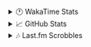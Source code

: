 <details>
  <summary>🕐 WakaTime Stats</summary><br/>

<!--START_SECTION:waka-->
![Code Time](http://img.shields.io/badge/Code%20Time-115%20hrs%2054%20mins-blue)

![Profile Views](http://img.shields.io/badge/Profile%20Views-1-blue)

![Lines of code](https://img.shields.io/badge/From%20Hello%20World%20I%27ve%20Written-4.0%20million%20lines%20of%20code-blue)

**🐱 My GitHub Data** 

> 📦 518.4 kB Used in GitHub's Storage 
 > 
> 🏆 1,111 Contributions in the Year 2025
 > 
> 💼 Opted to Hire
 > 
> 📜 12 Public Repositories 
 > 
> 🔑 14 Private Repositories 
 > 
**I'm a Night 🦉** 

```text
🌞 Morning                1593 commits        ██░░░░░░░░░░░░░░░░░░░░░░░   09.89 % 
🌆 Daytime                6322 commits        ██████████░░░░░░░░░░░░░░░   39.25 % 
🌃 Evening                6341 commits        ██████████░░░░░░░░░░░░░░░   39.37 % 
🌙 Night                  1849 commits        ███░░░░░░░░░░░░░░░░░░░░░░   11.48 % 
```
📅 **I'm Most Productive on Sunday** 

```text
Monday                   2629 commits        ████░░░░░░░░░░░░░░░░░░░░░   16.32 % 
Tuesday                  2146 commits        ███░░░░░░░░░░░░░░░░░░░░░░   13.33 % 
Wednesday                2104 commits        ███░░░░░░░░░░░░░░░░░░░░░░   13.06 % 
Thursday                 2494 commits        ████░░░░░░░░░░░░░░░░░░░░░   15.49 % 
Friday                   1728 commits        ███░░░░░░░░░░░░░░░░░░░░░░   10.73 % 
Saturday                 2351 commits        ████░░░░░░░░░░░░░░░░░░░░░   14.60 % 
Sunday                   2653 commits        ████░░░░░░░░░░░░░░░░░░░░░   16.47 % 
```


📊 **This Week I Spent My Time On** 

```text
🕑︎ Time Zone: Asia/Barnaul

💬 Programming Languages: 
PHP                      12 hrs 9 mins       ███████████████░░░░░░░░░░   60.49 % 
Text                     2 hrs 35 mins       ███░░░░░░░░░░░░░░░░░░░░░░   12.93 % 
Smarty                   2 hrs 5 mins        ███░░░░░░░░░░░░░░░░░░░░░░   10.45 % 
CSS                      1 hr 2 mins         █░░░░░░░░░░░░░░░░░░░░░░░░   05.17 % 
JavaScript               47 mins             █░░░░░░░░░░░░░░░░░░░░░░░░   03.93 % 

🔥 Editors: 
PhpStorm                 20 hrs 5 mins       █████████████████████████   100.00 % 

💻 Operating System: 
Windows                  20 hrs 5 mins       █████████████████████████   100.00 % 
```

**I Mostly Code in PHP** 

```text
PHP                      25 repos            █████████████░░░░░░░░░░░░   52.08 % 
Batchfile                11 repos            ██████░░░░░░░░░░░░░░░░░░░   22.92 % 
HTML                     3 repos             ██░░░░░░░░░░░░░░░░░░░░░░░   06.25 % 
Twig                     1 repo              █░░░░░░░░░░░░░░░░░░░░░░░░   02.08 % 
Pawn                     1 repo              █░░░░░░░░░░░░░░░░░░░░░░░░   02.08 % 
```




 Last Updated on 18/03/2025 00:58:09 UTC
<!--END_SECTION:waka-->
</details>

<details>
  <summary>📈 GitHub Stats</summary><br/>

[![belomaxorka's GitHub stats](https://github-readme-stats.vercel.app/api?username=belomaxorka&theme=buefy)](https://github.com/belomaxorka)
</details>

<details>
  <summary>🎶 Last.fm Scrobbles</summary><br/>

![My scrobbles](https://lastfm-recently-played.vercel.app/api?user=belomaxorka&show_user=header&count=3&footer_style=normal_stats)
</details>
